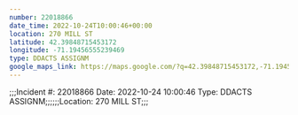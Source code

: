```yaml
---
number: 22018866
date_time: 2022-10-24T10:00:46+00:00
location: 270 MILL ST
latitude: 42.39848715453172
longitude: -71.19456555239469
type: DDACTS ASSIGNM
google_maps_link: https://maps.google.com/?q=42.39848715453172,-71.19456555239469
---
```


;;;Incident #: 22018866  Date: 2022-10-24 10:00:46   Type: DDACTS ASSIGNM;;;;;;Location: 270 MILL ST;;;
